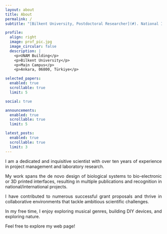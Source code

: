 ```yaml
---
layout: about
title: About
permalink: /
subtitle: "[Bilkent University, Postdoctoral Researcher](#). National Institute of Materials Science and Nanotechnology"

profile:
  align: right
  image: prof_pic.jpg
  image_circular: false
  description: |
    <p>UNAM Building</p>
    <p>Bilkent University</p>
    <p>Main Campus</p>
    <p>Ankara, 06800, Türkiye</p>

selected_papers:
  enabled: true
  scrollable: true
  limit: 5

social: true

announcements:
  enabled: true
  scrollable: true
  limit: 5

latest_posts:
  enabled: true
  scrollable: true
  limit: 3
---
```


<div style="text-align: justify;">
  <p>I am a dedicated and inquisitive scientist with over ten years of experience in project management and laboratory research.</p>

  <p>My work spans the de novo design of biological systems to bio-electronic or 3D printed interfaces, resulting in multiple publications and recognition in national/international projects.</p>

  <p>I have contributed to numerous successful grant proposals and thrive in collaborative environments that tackle ambitious scientific challenges.</p>

  <p>In my free time, I enjoy exploring musical genres, building DIY devices, and exploring nature.</p>

  <p>Feel free to explore my web page!</p>
</div>

